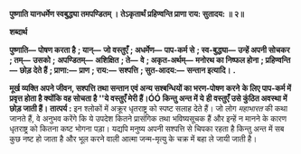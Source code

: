 **पुष्णाति यानधर्मेण स्वबुद्ध्या तमपण्डितम् ।** **तेऽकृतार्थं प्रहिण्वन्ति प्राणा राय: सुतादय: ॥ २॥** 

**शब्दार्थ** 

**पुष्णाति—** **पोषण करता है** **; यान्—** **जो वस्तुएँ** **; अधर्मेण—** **पाप-कर्म से** **; स्व-बुद्ध्या—** **उन्हें अपनी सोचकर** **; तम्—** **उसको** **;** **अपण्डितम्—** **अशिक्षित** **; ते—** **वे** **; अकृत-अर्थम्—** **मनोरथ का निष्फल होना** **; प्रहिण्वन्ति—** **छोड़ देते हैं** **; प्राणा:—** **प्राण** **; राय:—** **सश्पत्ति** **; सुत-आदय:—** **सन्तान इत्यादि।** **.** 

**मूर्ख व्यक्ति अपने जीवन, सश्पत्ति तथा सन्तान एवं अन्य सश्बन्धियों का भरण-पोषण करने** **के लिए पाप-कर्म में प्रवृत्त होता है क्योंकि वह सोचता है ''ये वस्तुएँ मेरी हैं।ÓÓ किन्तु अन्त में ये** **ही वस्तुएँ उसे कुंठित अवस्था में छोड़ जाती हैं।** **तात्पर्य :** इन श्लोकों में अक्रूर धृतराष्ट्र को स्पष्ट सलाह देते हैं। जो लोग *महाभारत* की कथा जानते हैं, वे अनुभव करेंगे कि ये उपदेश कितने प्रासंगिक तथा भविष्यसूचक हैं और इन्हें न मानने के कारण धृतराष्ट्र को कितना कष्ट भोगना पड़ा। यद्यपि मनुष्य अपनी सश्पत्ति से चिपका रहता है किन्तु अन्त में सब कुछ नष्ट हो जाता है और भूल करने वाली आत्मा जन्म-मृत्यु के चक्र में बहा ले जायी जाती है।  